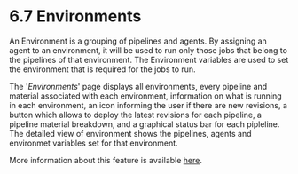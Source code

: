 #  6.7 Environments

An Environment is a grouping of pipelines and agents. By assigning an agent to an environment, it will be used to run only those jobs that belong to the pipelines of that environment. The Environment variables are used to set the environment that is required for the jobs to run.

The '*Environments*' page displays all environments, every pipeline and material associated with each environment, information on what is running in each environment, an icon informing the user if there are new revisions, a button which allows to deploy the latest revisions for each pipeline, a pipeline material breakdown, and a graphical status bar for each pipleline. The detailed view of environment shows the pipelines, agents and environmet variables set for that environment.

More information about this feature is available [here](http://www.thoughtworks.com/products/docs/go/current/help/managing_environments.html).

